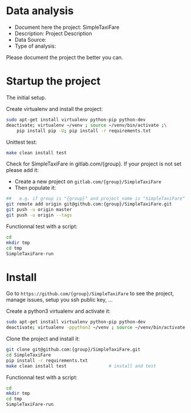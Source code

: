 # Data analysis
- Document here the project: SimpleTaxiFare
- Description: Project Description
- Data Source:
- Type of analysis:

Please document the project the better you can.

# Startup the project

The initial setup.

Create virtualenv and install the project:
```bash
sudo apt-get install virtualenv python-pip python-dev
deactivate; virtualenv ~/venv ; source ~/venv/bin/activate ;\
    pip install pip -U; pip install -r requirements.txt
```

Unittest test:
```bash
make clean install test
```

Check for SimpleTaxiFare in gitlab.com/{group}.
If your project is not set please add it:

- Create a new project on `gitlab.com/{group}/SimpleTaxiFare`
- Then populate it:

```bash
##   e.g. if group is "{group}" and project_name is "SimpleTaxiFare"
git remote add origin git@github.com:{group}/SimpleTaxiFare.git
git push -u origin master
git push -u origin --tags
```

Functionnal test with a script:

```bash
cd
mkdir tmp
cd tmp
SimpleTaxiFare-run
```

# Install

Go to `https://github.com/{group}/SimpleTaxiFare` to see the project, manage issues,
setup you ssh public key, ...

Create a python3 virtualenv and activate it:

```bash
sudo apt-get install virtualenv python-pip python-dev
deactivate; virtualenv -ppython3 ~/venv ; source ~/venv/bin/activate
```

Clone the project and install it:

```bash
git clone git@github.com:{group}/SimpleTaxiFare.git
cd SimpleTaxiFare
pip install -r requirements.txt
make clean install test                # install and test
```
Functionnal test with a script:

```bash
cd
mkdir tmp
cd tmp
SimpleTaxiFare-run
```
